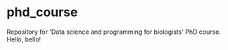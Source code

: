 # phd_course
Repository for 'Data science and programming for biologists' PhD course.
Hello, bello! 
